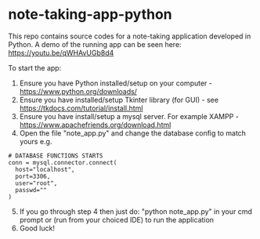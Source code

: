 # note-taking-app-python
This repo contains source codes for a note-taking application developed in Python. A demo of the running app can be seen here: https://youtu.be/qWHAvUGb8d4


To start the app:

1) Ensure you have Python installed/setup on your computer - https://www.python.org/downloads/
2) Ensure you have installed/setup Tkinter library (for GUI) - see https://tkdocs.com/tutorial/install.html
3) Ensure you have install/setup a mysql server. For example XAMPP - https://www.apachefriends.org/download.html
4) Open the file "note_app.py" and change the database config to match yours e.g. 

```
# DATABASE FUNCTIONS STARTS
conn = mysql.connector.connect(
  host="localhost",
  port=3306,
  user="root",
  passwd=""
)

```

5) If you go through step 4 then just do: "python note_app.py" in your cmd prompt or (run from your choiced IDE) to run the application
6) Good luck!


